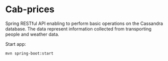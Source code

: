 # Cab-prices

Spring RESTful API enabling to perform basic operations on the Cassandra database. The data represent information collected from transporting people and weather data.

Start app:

`mvn spring-boot:start`
